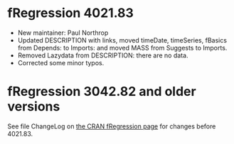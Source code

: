 # fRegression 4021.83

* New maintainer: Paul Northrop
* Updated DESCRIPTION with links, moved timeDate, timeSeries, fBasics from Depends: to Imports: and moved MASS from Suggests to Imports.
* Removed Lazydata from DESCRIPTION: there are no data.
* Corrected some minor typos.

# fRegression 3042.82 and older versions

See file ChangeLog on [the CRAN fRegression page](https://CRAN.R-project.org/package=fRegression) for changes before 4021.83.
